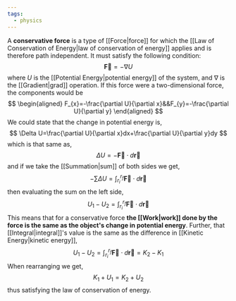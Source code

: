 ```yaml
---
tags:
  - physics
---
```

A **conservative force** is a type of [[Force|force]] for which the [[Law of Conservation of Energy|law of conservation of energy]] applies and is therefore path independent. It must satisfy the following condition:
$$
\mathbf{\vec{F}}=-\nabla U
$$
where $U$ is the [[Potential Energy|potential energy]] of the system, and $\nabla$ is the [[Gradient|grad]] operation. If this force were a two-dimensional force, the components would be
$$
\begin{aligned}
F_{x}=-\frac{\partial U}{\partial x}&&F_{y}=-\frac{\partial U}{\partial y}
\end{aligned}
$$
We could state that the change in potential energy is,
$$
\Delta U=\frac{\partial U}{\partial x}dx+\frac{\partial U}{\partial y}dy
$$
which is that same as,
$$
\Delta U=-\mathbf{\vec{F}}\cdot d\mathbf{\vec{r}}
$$
and if we take the [[Summation|sum]] of both sides we get,
$$
-\sum \Delta U=\int_{r_{i}}^{r_{f}}\mathbf{\vec{F}}\cdot d\mathbf{\vec{r}} 
$$
then evaluating the sum on the left side,
$$
U_{1}-U_{2}=\int_{r_{i}}^{r_{f}}\mathbf{\vec{F}}\cdot d\mathbf{\vec{r}}
$$
This means that for a conservative force **the [[Work|work]] done by the force is the same as the object's change in potential energy**. Further, that [[Integral|integral]]'s value is the same as the difference in [[Kinetic Energy|kinetic energy]],
$$
U_{1}-U_{2}=\int_{r_{i}}^{r_{f}}\mathbf{\vec{F}}\cdot d\mathbf{\vec{r}}=K_{2}-K_{1}
$$
When rearranging we get,
$$
K_{1}+U_{1}=K_{2}+U_{2}
$$
thus satisfying the law of conservation of energy.
